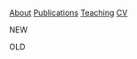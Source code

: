 <a href="https://jacoporomoli.github.io/JacopoRomoli/">About</a>
<a href="https://jacoporomoli.github.io/Publications">Publications</a>
<a href="https://jacoporomoli.github.io/Teaching">Teaching</a>
<a href="https://jacoporomoli.github.io/CV/">CV</a>

<p>NEW</p>
<p><script src="https://bibbase.org/show?bib=https%3A%2F%2Fwww.dropbox.com%2Fs%2F6t3cp30yfj9d6n6%2FPublications.bib%3Fdl%3D1&amp;jsonp=1"></script></p>
<p>OLD</p>
<p><script src="https://bibbase.org/show?bib=https%3A%2F%2Fwww.dropbox.com%2Fs%2Fiokvuqwfkz4qtcn%2FPublications.bib%3Fdl%3D1&amp;jsonp=1"></script></p>
